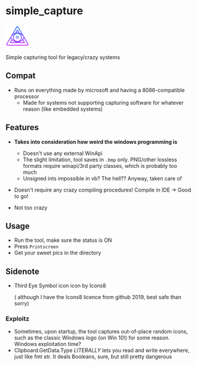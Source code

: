 # simple_capture
![oooOOOooo](icons8-third-eye-symbol-64.png)

Simple capturing tool for legacy/crazy systems

## Compat
* Runs on everything made by microsoft and having a 8086-compatible processor
	* Made for systems not supporting capturing software for whatever reason (like embedded systems)

## Features
* **Takes into consideration how weird the windows programming is**
	* Doesn't use any external WinApi
	* The slight limitation, tool saves in `.bmp` only. 
		PNG/other lossless formats require winapi/3rd party classes, which is probably too much
	* Unsigned ints impossible in vb? The hell?? Anyway, taken care of
* Doesn't require any crazy compiling procedures! Compile in IDE -> Good to go!


* Not too crazy


## Usage

* Run the tool, make sure the status is ON
* Press `Printscreen`
* Get your sweet pics in the directory

## Sidenote
* Third Eye Symbol icon icon by Icons8

	( although I have the Icons8 licence from github 2019, best safe than sorry)

### Exploitz	
* Sometimes, upon startup, the tool captures out-of-place random icons, such as the classic Windows logo (on Win 10!) for some reason. Windows exploitation time?
* Clipboard.GetData.Type *LITERALLY* lets you read and write everywhere, just like fmt str. It deals Booleans, sure, but still pretty dangerous